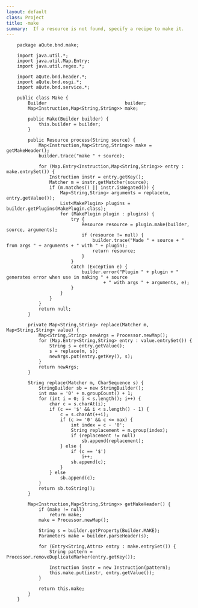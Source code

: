 ```yaml
---
layout: default
class: Project
title: -make   
summary:  If a resource is not found, specify a recipe to make it.
---
```


		package aQute.bnd.make;
		
		import java.util.*;
		import java.util.Map.Entry;
		import java.util.regex.*;
		
		import aQute.bnd.header.*;
		import aQute.bnd.osgi.*;
		import aQute.bnd.service.*;
		
		public class Make {
			Builder								builder;
			Map<Instruction,Map<String,String>>	make;
		
			public Make(Builder builder) {
				this.builder = builder;
			}
		
			public Resource process(String source) {
				Map<Instruction,Map<String,String>> make = getMakeHeader();
				builder.trace("make " + source);
		
				for (Map.Entry<Instruction,Map<String,String>> entry : make.entrySet()) {
					Instruction instr = entry.getKey();
					Matcher m = instr.getMatcher(source);
					if (m.matches() || instr.isNegated()) {
						Map<String,String> arguments = replace(m, entry.getValue());
						List<MakePlugin> plugins = builder.getPlugins(MakePlugin.class);
						for (MakePlugin plugin : plugins) {
							try {
								Resource resource = plugin.make(builder, source, arguments);
								if (resource != null) {
									builder.trace("Made " + source + " from args " + arguments + " with " + plugin);
									return resource;
								}
							}
							catch (Exception e) {
								builder.error("Plugin " + plugin + " generates error when use in making " + source
										+ " with args " + arguments, e);
							}
						}
					}
				}
				return null;
			}
		
			private Map<String,String> replace(Matcher m, Map<String,String> value) {
				Map<String,String> newArgs = Processor.newMap();
				for (Map.Entry<String,String> entry : value.entrySet()) {
					String s = entry.getValue();
					s = replace(m, s);
					newArgs.put(entry.getKey(), s);
				}
				return newArgs;
			}
		
			String replace(Matcher m, CharSequence s) {
				StringBuilder sb = new StringBuilder();
				int max = '0' + m.groupCount() + 1;
				for (int i = 0; i < s.length(); i++) {
					char c = s.charAt(i);
					if (c == '$' && i < s.length() - 1) {
						c = s.charAt(++i);
						if (c >= '0' && c <= max) {
							int index = c - '0';
							String replacement = m.group(index);
							if (replacement != null)
								sb.append(replacement);
						} else {
							if (c == '$')
								i++;
							sb.append(c);
						}
					} else
						sb.append(c);
				}
				return sb.toString();
			}
		
			Map<Instruction,Map<String,String>> getMakeHeader() {
				if (make != null)
					return make;
				make = Processor.newMap();
		
				String s = builder.getProperty(Builder.MAKE);
				Parameters make = builder.parseHeader(s);
		
				for (Entry<String,Attrs> entry : make.entrySet()) {
					String pattern = Processor.removeDuplicateMarker(entry.getKey());
		
					Instruction instr = new Instruction(pattern);
					this.make.put(instr, entry.getValue());
				}
		
				return this.make;
			}
		}
